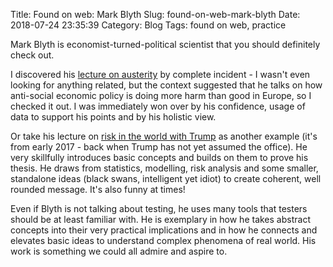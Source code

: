 Title: Found on web: Mark Blyth
Slug: found-on-web-mark-blyth
Date: 2018-07-24 23:35:39
Category: Blog
Tags: found on web, practice

Mark Blyth is economist-turned-political scientist that you should definitely check out.

<!-- more -->

I discovered his [lecture on austerity](https://www.youtube.com/watch?v=JQuHSQXxsjM) by complete incident - I wasn't even looking for anything related, but the context suggested that he talks on how anti-social economic policy is doing more harm than good in Europe, so I checked it out. I was immediately won over by his confidence, usage of data to support his points and by his holistic view.

Or take his lecture on [risk in the world with Trump](https://www.youtube.com/watch?v=fUqCrtg-wNY) as another example (it's from early 2017 - back when Trump has not yet assumed the office). He very skillfully introduces basic concepts and builds on them to prove his thesis. He draws from statistics, modelling, risk analysis and some smaller, standalone ideas (black swans, intelligent yet idiot) to create coherent, well rounded message. It's also funny at times!
<!-- example: "This is what happens when you think you know what's going on, you really are sure how the world works, and it comes up and black-swans you right in the ass" -->

Even if Blyth is not talking about testing, he uses many tools that testers should be at least familiar with. He is exemplary in how he takes abstract concepts into their very practical implications and in how he connects and elevates basic ideas to understand complex phenomena of real world. His work is something we could all admire and aspire to.
